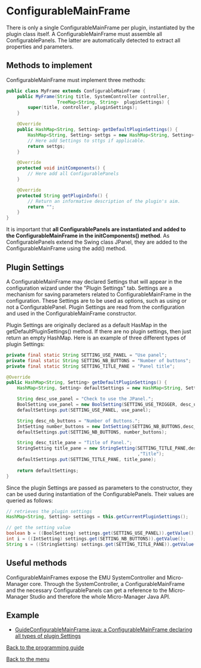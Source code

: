# ConfigurableMainFrame 

There is only a single ConfigurableMainFrame per plugin, instantiated by the plugin class itself. A ConfigurableMainFrame must assemble all ConfigurablePanels. The latter are automatically detected to extract all properties and parameters.



## Methods to implement

ConfigurableMainFrame must implement three methods:

```java
public class MyFrame extends ConfigurableMainFrame {
	public MyFrame(String title, SystemController controller, 
                   TreeMap<String, String> 	pluginSettings) {
		super(title, controller, pluginSettings);
	}

	@Override
	public HashMap<String, Setting> getDefaultPluginSettings() {
		HashMap<String, Setting> settgs = new HashMap<String, Setting>();
		// Here add Settings to sttgs if applicable.
		return settgs;
	}

	@Override
	protected void initComponents() {
		// Here add all ConfigurablePanels
	}

	@Override
	protected String getPluginInfo() {
		// Return an informative description of the plugin's aim.
		return "";
	}
}
```

It is important that **all ConfigurablePanels are instantiated and added to the ConfigurableMainFrame  in the initComponents() method**. As ConfigurablePanels extend the Swing class JPanel, they are added to the ConfigurableMainFrame using the add() method.



## Plugin Settings  <a name="settings"></a>  

A ConfigurableMainFrame may declared Settings that will appear in the configuration wizard under the "Plugin Settings" tab. Settings are a mechanism for saving parameters related to ConfigurableMainFrame  in the configuration. These Settings are to be used as options, such as using or not a ConfigurablePanel. Plugin Settings are read from the configuration and used in the ConfigurableMainFrame  constructor.

Plugin Settings are originally declared as a default HasMap in the getDefaultPluginSettings() method. If there are no plugin settings, then just return an empty HashMap. Here is an example of three different types of plugin Settings: 

```java
private final static String SETTING_USE_PANEL = "Use panel";
private final static String SETTING_NB_BUTTONS = "Number of buttons";
private final static String SETTING_TITLE_PANE = "Panel title";

@Override
public HashMap<String, Setting> getDefaultPluginSettings() {
	HashMap<String, Setting> defaultSettings = new HashMap<String, Setting>();

    String desc_use_panel = "Check to use the JPanel.";
    BoolSetting use_panel = new BoolSetting(SETTING_USE_TRIGGER, desc_use_panel, true);
    defaultSettings.put(SETTING_USE_PANEL, use_panel);

    String desc_nb_buttons = "Number of Buttons.";
    IntSetting number_buttons = new IntSetting(SETTING_NB_BUTTONS,desc_nb_buttons,4);
    defaultSettings.put(SETTING_NB_BUTTONS, number_buttons);

    String desc_title_pane = "Title of Panel.";
    StringSetting title_pane = new StringSetting(SETTING_TITLE_PANE,desc_title_pane
                                                 ,"Title");
    defaultSettings.put(SETTING_TITLE_PANE, title_pane);
    
	return defaultSettings;
}
```

Since the plugin Settings are passed as parameters to the constructor, they can be used during instantiation of the ConfigurablePanels. Their values are queried as follows:

```java
// retrieves the plugin settings
HashMap<String, Setting> settings = this.getCurrentPluginSettings();

// get the setting value
boolean b = ((BoolSetting) settings.get(SETTING_USE_PANEL)).getValue();
int i = ((IntSetting) settings.get(SETTING_NB_BUTTONS)).getValue();
String s = ((StringSetting) settings.get(SETTING_TITLE_PANE)).getValue();
```



## Useful methods 

ConfigurableMainFrames  expose the EMU SystemController and Micro-Manager core. Through the SystemController, a ConfigurableMainFrame and the necessary ConfigurablePanels can get a reference to the Micro-Manager Studio and therefore the whole Micro-Manager Java API.



## Example

- [GuideConfigurableMainFrame.java: a ConfigurableMainFrame declaring all types of plugin Settings](https://github.com/jdeschamps/EMU-guide/tree/master/guide/src/main/java/de/embl/rieslab/emuguide)



[Back to the programming guide](programmingguide.md)

[Back to the menu](index.md)